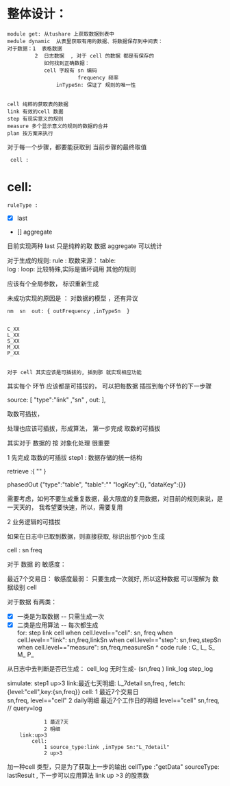 
# 整体设计：
    module get: 从tushare 上获取数据到表中
    medule dynamic  从表里获取有用的数据、将数据保存到中间表：
    对于数据：1  表格数据
             2  日志数据  , 对于 cell 的数据 都是有保存的
                如何找到正确数据： 
                cell 字段有 sn 编码 
                           frequency 频率  
                    inTypeSn: 保证了 规则的唯一性


    cell 纯粹的获取表的数据                 
    link 有效的cell 数据 
    step 有现实意义的规则
    measure 多个显示意义的规则的数据的合并
    plan 按方案来执行

对于每一个步骤，都要能获取到 当前步骤的最终取值


     cell :

        
    

                                  
# cell:
    ruleType :
    
 - [x] last
 - [] aggregate
  
  目前实现两种 last 只是纯粹的取 数据
        aggregate 可以统计

  对于生成的规则: rule :
    取数来源： table:  
              log : 
              loop: 比较特殊,实际是循环调用 其他的规则
    

应该有个全局参数， 标识重新生成

        
未成功实现的原因是 ：
    对数据的模型 ，还有异议

    nm  sn  out: { outFrequency ,inTypeSn  }


    C_XX 
    L_XX
    S_XX
    M_XX
    P_XX


    对于 cell 其实应该是可插拔的, 插到那 就实现相应功能 
     
其实每个 环节 应该都是可插拔的， 可以把每数据 插拔到每个环节的下一步骤

source: [ "type":"link" ,"sn" , out: ],

取数可插拔， 

处理也应该可插拔，形成算法，
第一步完成 取数的可插拔

其实对于 数据的 按 对象化处理 很重要


1 先完成 取数的可插拔
    step1 : 数据存储的统一结构


 retrieve :{
     ""
 }


 phasedOut {"type":"table", 
            "table":""
            "logKey":{},
            "dataKey":{}}

需要考虑，如何不要生成重复数据，最大限度的复用数据，对目前的规则来说，是一天天的，
我希望要快速，所以，需要复用



2 业务逻辑的可插拔


如果在日志中已取到数据，则直接获取, 标识出那个job 生成


cell : sn  freq  

对于 数据 的 敏感度：

  最近7个交易日： 敏感度最弱： 只要生成一次就好, 所以这种数据 可以理解为 数据级别 cell 

  对于数据 有两类：
- [x] 一类是为取数据 --   只需生成一次
- [x] 二类是应用算法 -- 每次都生成       
for: 
step 
    link 
        cell 
        when  cell.level=="cell":
            sn, freq 
        when cell.level=="link":
            sn,freq,linkSn 
        when cell.level=="step":
            sn,freq,stepSn
        when cell.level=="measure":
            sn,freq,measureSn
^ code rule : C_    L_   S_   M_  P_ 

从日志中去判断是否已生成：
    cell_log   无时生成- (sn,freq )
    link_log
    step_log 


simulate:
step1 up>3 
        link:最近七天明细: L_7detail
        sn,freq ,
        fetch: {level:"cell",key:{sn,freq}}
            cell:
                1 最近7个交易日  
                    sn,freq, level=="cell"
                2 daily明细 最近7个工作日的明细
                    level=="cell"
                    sn,freq,     // query=log      
                
                1 最近7天 
                2 明细
        link:up>3
            cell:
                1 source_type:link ,inType Sn:"L_7detail" 
                2 up>3 

加一种cell 类型，只是为了获取上一步的输出
cellType :"getData"
sourceType: lastResult ,
下一步可以应用算法  link up >3 的股票数 
